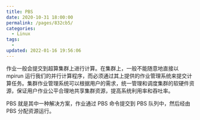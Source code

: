 ```yaml
---
title: PBS
date: 2020-10-31 18:00:00
permalink: /pages/832cb5/
categories:
  - Linux
tags:
  -
updated: 2022-01-16 19:56:06
---
```


作业一般会提交到超算集群上进行计算。在集群上，一般不能随意地直接以 mpirun 运行我们的并行计算程序，而必须通过其上提供的作业管理系统来提交计算任务。集群作业管理系统可以根据用户的需求，统一管理和调度集群的软硬件资源，保证用户作业公平合理地共享集群资源，提高系统利用率和吞吐率。

PBS 就是其中一种解决方案，作业通过 PBS 命令提交到 PBS 队列中，然后经由 PBS 分配资源运行。
